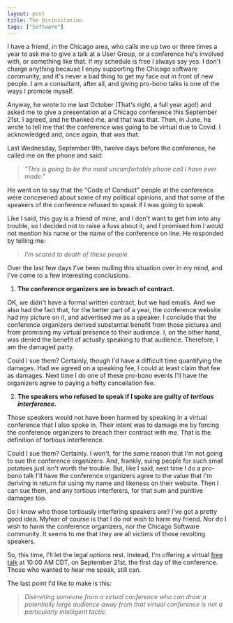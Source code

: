 ```yaml
---
layout: post
title: The Disinvitation
tags: ["Software"]
---
```

I have a friend, in the Chicago area, who calls me up two or three times a year to ask me to give a talk at a User Group, or a conference he's involved with, or something like that.  If my schedule is free I always say yes. I don't charge anything because I enjoy supporting the Chicago software community, and it's never a bad thing to get my face out in front of new people.  I am a consultant, after all, and giving pro-bono talks is one of the ways I promote myself.

Anyway, he wrote to me last October (That's right, a full year ago!) and asked me to give a presentation at a Chicago conference this September 21st.  I agreed, and he thanked me, and that was that.  Then, in June, he wrote to tell me that the conference was going to be virtual due to Covid.  I acknowledged and, once again, that was that.

Last Wednesday, September 9th, twelve days before the conference, he called me on the phone and said: 

> _"This is going to be the most uncomfortable phone call I have ever made."_

He went on to say that the "Code of Conduct" people at the conference were concerened about some of my political opinions, and that some of the speakers of the conference refused to speak if I was going to speak.

Like I said, this guy is a friend of mine, and I don't want to get him into any trouble, so I decided not to raise a fuss about it, and I promised him I would not mention his name or the name of the conference on line.  He responded by telling me:

>_I'm scared to death of these people._

Over the last few days I've been mulling this situation over in my mind, and I've come to a few interesting conclusions.  

1. **The conference organizers are in breach of contract.**  

OK, we didn't have a formal written contract, but we had emails.  And we also had the fact that, for the better part of a year, the conference website had my picture on it, and advertised me as a speaker.  I conclude that the conference organizers derived substantial benefit from those pictures and from promising my virtual presence to their audience.  I, on the other hand, was denied the benefit of actually speaking to that audience.  Therefore, I am the damaged party.  

Could I sue them?  Certainly, though I'd have a difficult time quantifying the damages.  Had we agreed on a speaking fee, I could at least claim that fee as damages.  Next time I do one of these pro-bono events I'll have the organizers agree to paying a hefty cancellation fee.

2. **The speakers who refused to speak if I spoke are guilty of _tortious interference_.**

Those speakers would not have been harmed by speaking in a virtual conference that I also spoke in.  Their intent was to damage me by forcing the conference organizers to breach their contract with me.  That is the definition of tortious interference.  

Could I sue them?  Certainly.  I won't, for the same reason that I'm not going to sue the conference organizers.  And, frankly, suing people for such small potatoes just isn't worth the trouble.  But, like I said, next time I do a pro-bono talk I'll have the conference organizers agree to the value that I'm deriving in return for using my name and likeness on their website.  Then I can sue them, and any tortious interferers, for that sum and punitive damages too.  

Do I know who those tortiously interfering speakers are?  I've got a pretty good idea.  Myfear of course is that I do not wish to harm my friend.  Nor do I wish to harm the conference organizers, nor the Chicago Software community.  It seems to me that they are all victims of those revolting speakers.

So, this time, I'll let the legal options rest.  Instead, I'm offering a virtual [free talk](https://us02web.zoom.us/webinar/register/WN_Q5Fi-nWkRM6sdhNVY3r6VQ) at 10:00 AM CDT, on September 21st, the first day of the conference.  Those who wanted to hear me speak, still can.    

The last point I'd like to make is this:  

>_Disinviting someone from a virtual conference who can draw a potentially large audience away from that virtual conference is not a particularly intelligent tactic._  

